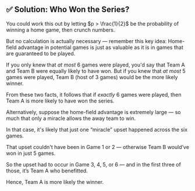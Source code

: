 ## ✅ Solution: Who Won the Series?

You could work this out by letting $p > \frac{1}{2}$ be the probability of winning a home game, then crunch numbers.

But no calculation is actually necessary — remember this key idea:
Home-field advantage in potential games is just as valuable as it is in games that are guaranteed to be played.

If you only knew that *at most* 6 games were played, you'd say that Team A and Team B were equally likely to have won.
But if you knew that *at most* 5 games were played, Team B (host of 3 games) would be the more likely winner.

From these two facts, it follows that if *exactly* 6 games were played, then Team A is more likely to have won the series.

Alternatively, suppose the home-field advantage is extremely large — so much that only a miracle allows the away team to win.

In that case, it's likely that just one “miracle” upset happened across the six games.

That upset couldn't have been in Game 1 or 2 — otherwise Team B would’ve won in just 5 games.

So the upset had to occur in Game 3, 4, 5, or 6 — and in the first three of those, it’s Team A who benefitted.

Hence, Team A is more likely the winner.
